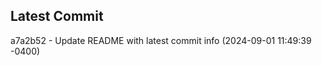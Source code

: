 
## Latest Commit
a7a2b52 - Update README with latest commit info (2024-09-01 11:49:39 -0400) <Yunxi-Zhou>
